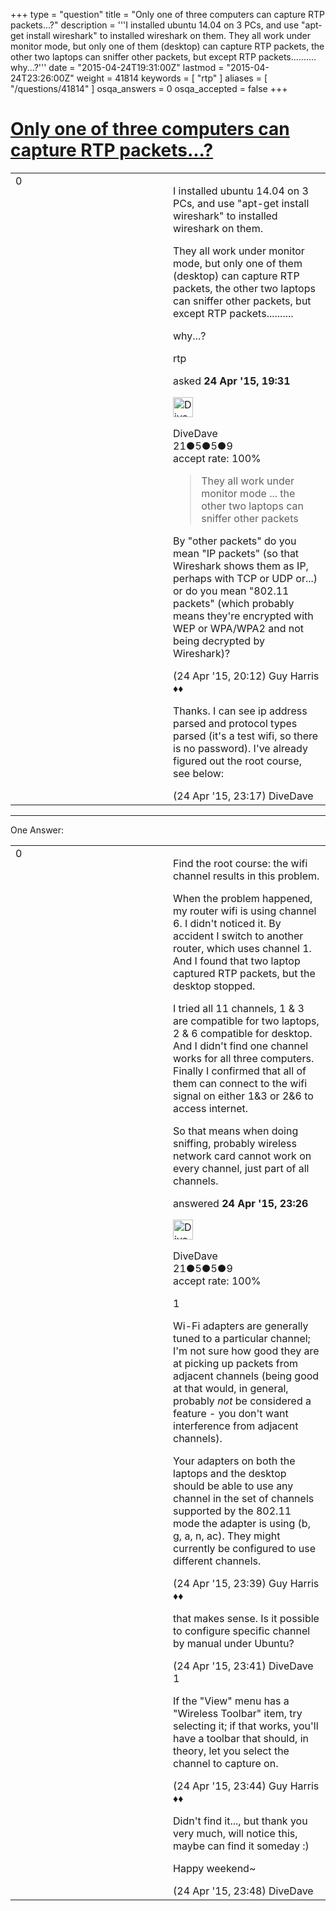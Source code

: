 +++
type = "question"
title = "Only one of three computers can capture RTP packets...?"
description = '''I installed ubuntu 14.04 on 3 PCs, and use &quot;apt-get install wireshark&quot; to installed wireshark on them. They all work under monitor mode, but only one of them (desktop) can capture RTP packets, the other two laptops can sniffer other packets, but except RTP packets.......... why...?'''
date = "2015-04-24T19:31:00Z"
lastmod = "2015-04-24T23:26:00Z"
weight = 41814
keywords = [ "rtp" ]
aliases = [ "/questions/41814" ]
osqa_answers = 0
osqa_accepted = false
+++

<div class="headNormal">

# [Only one of three computers can capture RTP packets...?](/questions/41814/only-one-of-three-computers-can-capture-rtp-packets)

</div>

<div id="main-body">

<div id="askform">

<table id="question-table" style="width:100%;"><colgroup><col style="width: 50%" /><col style="width: 50%" /></colgroup><tbody><tr class="odd"><td style="width: 30px; vertical-align: top"><div class="vote-buttons"><div id="post-41814-score" class="post-score" title="current number of votes">0</div><div id="favorite-count" class="favorite-count"></div></div></td><td><div id="item-right"><div class="question-body"><p>I installed ubuntu 14.04 on 3 PCs, and use "apt-get install wireshark" to installed wireshark on them.</p><p>They all work under monitor mode, but only one of them (desktop) can capture RTP packets, the other two laptops can sniffer other packets, but except RTP packets..........</p><p>why...?</p></div><div id="question-tags" class="tags-container tags">rtp</div><div id="question-controls" class="post-controls"></div><div class="post-update-info-container"><div class="post-update-info post-update-info-user"><p>asked <strong>24 Apr '15, 19:31</strong></p><img src="https://secure.gravatar.com/avatar/d10e76912ae0a0d745f3451d29395d86?s=32&amp;d=identicon&amp;r=g" class="gravatar" width="32" height="32" alt="DiveDave&#39;s gravatar image" /><p>DiveDave<br />
<span class="score" title="21 reputation points">21</span><span title="5 badges"><span class="badge1">●</span><span class="badgecount">5</span></span><span title="5 badges"><span class="silver">●</span><span class="badgecount">5</span></span><span title="9 badges"><span class="bronze">●</span><span class="badgecount">9</span></span><br />
<span class="accept_rate" title="Rate of the user&#39;s accepted answers">accept rate:</span> <span title="DiveDave has one accepted answer">100%</span></p></div></div><div id="comments-container-41814" class="comments-container"><span id="41815"></span><div id="comment-41815" class="comment"><div id="post-41815-score" class="comment-score"></div><div class="comment-text"><blockquote><p>They all work under monitor mode ... the other two laptops can sniffer other packets</p></blockquote><p>By "other packets" do you mean "IP packets" (so that Wireshark shows them as IP, perhaps with TCP or UDP or...) or do you mean "802.11 packets" (which probably means they're encrypted with WEP or WPA/WPA2 and not being decrypted by Wireshark)?</p></div><div id="comment-41815-info" class="comment-info"><span class="comment-age">(24 Apr '15, 20:12)</span> Guy Harris ♦♦</div></div><span id="41817"></span><div id="comment-41817" class="comment"><div id="post-41817-score" class="comment-score"></div><div class="comment-text"><p>Thanks. I can see ip address parsed and protocol types parsed (it's a test wifi, so there is no password). I've already figured out the root course, see below:</p></div><div id="comment-41817-info" class="comment-info"><span class="comment-age">(24 Apr '15, 23:17)</span> DiveDave</div></div></div><div id="comment-tools-41814" class="comment-tools"></div><div class="clear"></div><div id="comment-41814-form-container" class="comment-form-container"></div><div class="clear"></div></div></td></tr></tbody></table>

------------------------------------------------------------------------

<div class="tabBar">

<span id="sort-top"></span>

<div class="headQuestions">

One Answer:

</div>

</div>

<span id="41818"></span>

<div id="answer-container-41818" class="answer accepted-answer answered-by-owner">

<table style="width:100%;"><colgroup><col style="width: 50%" /><col style="width: 50%" /></colgroup><tbody><tr class="odd"><td style="width: 30px; vertical-align: top"><div class="vote-buttons"><div id="post-41818-score" class="post-score" title="current number of votes">0</div></div></td><td><div class="item-right"><div class="answer-body"><p>Find the root course: the wifi channel results in this problem.</p><p>When the problem happened, my router wifi is using channel 6. I didn't noticed it. By accident I switch to another router, which uses channel 1. And I found that two laptop captured RTP packets, but the desktop stopped.</p><p>I tried all 11 channels, 1 &amp; 3 are compatible for two laptops, 2 &amp; 6 compatible for desktop. And I didn't find one channel works for all three computers. Finally I confirmed that all of them can connect to the wifi signal on either 1&amp;3 or 2&amp;6 to access internet.</p><p>So that means when doing sniffing, probably wireless network card cannot work on every channel, just part of all channels.</p></div><div class="answer-controls post-controls"></div><div class="post-update-info-container"><div class="post-update-info post-update-info-user"><p>answered <strong>24 Apr '15, 23:26</strong></p><img src="https://secure.gravatar.com/avatar/d10e76912ae0a0d745f3451d29395d86?s=32&amp;d=identicon&amp;r=g" class="gravatar" width="32" height="32" alt="DiveDave&#39;s gravatar image" /><p>DiveDave<br />
<span class="score" title="21 reputation points">21</span><span title="5 badges"><span class="badge1">●</span><span class="badgecount">5</span></span><span title="5 badges"><span class="silver">●</span><span class="badgecount">5</span></span><span title="9 badges"><span class="bronze">●</span><span class="badgecount">9</span></span><br />
<span class="accept_rate" title="Rate of the user&#39;s accepted answers">accept rate:</span> <span title="DiveDave has one accepted answer">100%</span></p></div></div><div id="comments-container-41818" class="comments-container"><span id="41819"></span><div id="comment-41819" class="comment"><div id="post-41819-score" class="comment-score">1</div><div class="comment-text"><p>Wi-Fi adapters are generally tuned to a particular channel; I'm not sure how good they are at picking up packets from adjacent channels (being good at that would, in general, probably <em>not</em> be considered a feature - you don't want interference from adjacent channels).</p><p>Your adapters on both the laptops and the desktop should be able to use any channel in the set of channels supported by the 802.11 mode the adapter is using (b, g, a, n, ac). They might currently be configured to use different channels.</p></div><div id="comment-41819-info" class="comment-info"><span class="comment-age">(24 Apr '15, 23:39)</span> Guy Harris ♦♦</div></div><span id="41820"></span><div id="comment-41820" class="comment"><div id="post-41820-score" class="comment-score"></div><div class="comment-text"><p>that makes sense. Is it possible to configure specific channel by manual under Ubuntu?</p></div><div id="comment-41820-info" class="comment-info"><span class="comment-age">(24 Apr '15, 23:41)</span> DiveDave</div></div><span id="41821"></span><div id="comment-41821" class="comment"><div id="post-41821-score" class="comment-score">1</div><div class="comment-text"><p>If the "View" menu has a "Wireless Toolbar" item, try selecting it; if that works, you'll have a toolbar that should, in theory, let you select the channel to capture on.</p></div><div id="comment-41821-info" class="comment-info"><span class="comment-age">(24 Apr '15, 23:44)</span> Guy Harris ♦♦</div></div><span id="41822"></span><div id="comment-41822" class="comment"><div id="post-41822-score" class="comment-score"></div><div class="comment-text"><p>Didn't find it..., but thank you very much, will notice this, maybe can find it someday :)</p><p>Happy weekend~</p></div><div id="comment-41822-info" class="comment-info"><span class="comment-age">(24 Apr '15, 23:48)</span> DiveDave</div></div></div><div id="comment-tools-41818" class="comment-tools"></div><div class="clear"></div><div id="comment-41818-form-container" class="comment-form-container"></div><div class="clear"></div></div></td></tr></tbody></table>

</div>

<div class="paginator-container-left">

</div>

</div>

</div>

